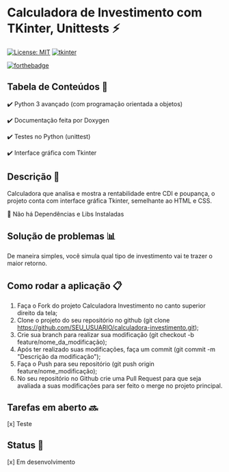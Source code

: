 # Calculadora de Investimento com TKinter, Unittests  :zap:
[![License: MIT](https://img.shields.io/badge/License-MIT-yellow.svg)](https://opensource.org/licenses/MIT) [![tkinter](https://img.shields.io/badge/gui-TKINTER-yellow.svg)](https://)

<a href="https://forthebadge.com" rel="nofollow">
    <img src="https://camo.githubusercontent.com/3cdf9577401a2c7dceac655bbd37fb2f3ee273a457bf1f2169c602fb80ca56f8/68747470733a2f2f666f7274686562616467652e636f6d2f696d616765732f6261646765732f6d6164652d776974682d707974686f6e2e737667"
    alt="forthebadge"
    data-canonical-src="https://forthebadge.com/images/badges/made-with-python.svg"
    style="max-width: 100%;">
</a>


## Tabela de Conteúdos :file_folder:

:heavy_check_mark: Python 3 avançado (com programação orientada a objetos)

:heavy_check_mark: Documentação feita por Doxygen

:heavy_check_mark: Testes no Python (unittest)

:heavy_check_mark: Interface gráfica com Tkinter


## Descrição :loudspeaker:

Calculadora que analisa e mostra a rentabilidade entre CDI e poupança, o projeto conta com interface gráfica Tkinter, semelhante ao HTML e CSS.


:red_circle: Não há Dependências e Libs Instaladas


## Solução de problemas :bar_chart:

De maneira simples, você simula qual tipo de investimento vai te trazer o maior retorno.


## Como rodar a aplicação :clipboard:

1. Faça o Fork do projeto Calculadora Investimento no canto superior direito da tela;
2. Clone o projeto do seu repositório no github (git clone https://github.com/SEU_USUARIO/calculadora-investimento.git);
3. Crie sua branch para realizar sua modificação (git checkout -b feature/nome_da_modificação);
4. Após ter realizado suas modificações, faça um commit (git commit -m "Descrição da modificação");
5. Faça o Push para seu repositório (git push origin feature/nome_modificação);
6. No seu repositório no Github crie uma Pull Request para que seja avaliada a suas modificações para ser feito o merge no projeto principal.


## Tarefas em aberto :soon:

[x] Teste


## Status :wrench:

[x] Em desenvolvimento